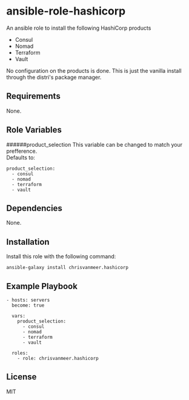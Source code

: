 # ansible-role-hashicorp

An ansible role to install the following HashiCorp products

- Consul
- Nomad
- Terraform
- Vault

No configuration on the products is done. This is just the vanilla install through the distri's package manager.

## Requirements

None.

## Role Variables

######product_selection
This variable can be changed to match your prefference.  
Defaults to:

```
product_selection:
  - consul
  - nomad
  - terraform
  - vault
```

## Dependencies

None.

## Installation

Install this role with the following command:

```
ansible-galaxy install chrisvanmeer.hashicorp
```

## Example Playbook

```
- hosts: servers
  become: true

  vars:
    product_selection:
      - consul
      - nomad
      - terraform
      - vault

  roles:
    - role: chrisvanmeer.hashicorp
```

## License

MIT

